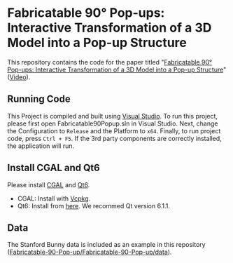 # Fabricatable 90° Pop-ups: Interactive Transformation of a 3D Model into a Pop-up Structure
This repository contains the code for the paper titled "[Fabricatable 90° Pop-ups: Interactive Transformation of a 3D Model into a Pop-up Structure](http://www.igl.ise.shibaura-it.ac.jp/projects/2023pg_fujikawa.html)"([Video](https://www.youtube.com/watch?v=cjLScXbYkLw)).

## Running Code
This Project is compiled and built using [Visual Studio](https://visualstudio.microsoft.com/). To run this project, please first open Fabricatable90Popup.sln in Visual Studio. Next, change the Configuration to `Release` and the Platform to `x64`. Finally, to run project code, press `Ctrl + F5`. If the 3rd party components are correctly installed, the application will run.

## Install CGAL and Qt6
Please install [CGAL](https://doc.cgal.org/latest/Manual/index.html) and [Qt6](https://doc.qt.io/qt-6/get-and-install-qt.html). 
- CGAL: Install with [Vcpkg](https://doc.cgal.org/latest/Manual/windows.html). 
- Qt6: Install from [here](https://doc.qt.io/qt-6/get-and-install-qt.html). We recommed Qt version 6.1.1.

## Data
The Stanford Bunny data is included as an example in this repository ([Fabricatable-90-Pop-up/Fabricatable-90-Pop-up/data](https://github.com/InteractiveGraphicsLab/Fabricatable-90-Pop-up/tree/main/Fabricatable90Popup/Fabricatable90Popup/data)).
